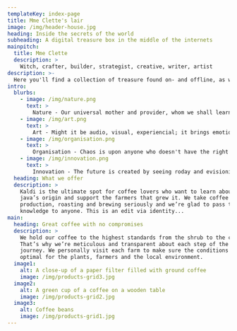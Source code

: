 ```yaml
---
templateKey: index-page
title: Mme Clette's lair
image: /img/header-house.jpg
heading: Inside the secrets of the world
subheading: A digital treasure box in the middle of the internets
mainpitch:
  title: Mme Clette
  description: >
    Witch, crafter, builder, strategist, creative, writer, artist 
description: >-
  Here you'll find a collection of treasure found on- and offline, as well as creations of mine I'm proud of. It's a bit of chinese portrait of sort if you will.
intro:
  blurbs:
    - image: /img/nature.png
      text: >
        Nature - Our universal mother and provider, whom we shall learn from and protect.
    - image: /img/art.png
      text: >
        Art - Might it be audio, visual, experiencial; it brings emotions, reflexion or resonance.
    - image: /img/organisation.png
      text: >
        Organisation - Chaos is upon anyone who doesn't have the right key and tools to ensure smoothness.
    - image: /img/innovation.png
      text: >
        Innovation - The future is created by seeing roday and evisioning tomorrow.
  heading: What we offer
  description: >
    Kaldi is the ultimate spot for coffee lovers who want to learn about their
    java’s origin and support the farmers that grew it. We take coffee
    production, roasting and brewing seriously and we’re glad to pass that
    knowledge to anyone. This is an edit via identity...
main:
  heading: Great coffee with no compromises
  description: >
    We hold our coffee to the highest standards from the shrub to the cup.
    That’s why we’re meticulous and transparent about each step of the coffee’s
    journey. We personally visit each farm to make sure the conditions are
    optimal for the plants, farmers and the local environment.
  image1:
    alt: A close-up of a paper filter filled with ground coffee
    image: /img/products-grid3.jpg
  image2:
    alt: A green cup of a coffee on a wooden table
    image: /img/products-grid2.jpg
  image3:
    alt: Coffee beans
    image: /img/products-grid1.jpg
---
```


